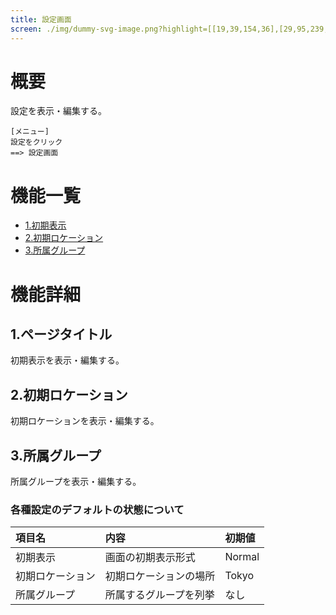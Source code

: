 ```yaml
---
title: 設定画面
screen: ./img/dummy-svg-image.png?highlight=[[19,39,154,36],[29,95,239,45],[29,141,239,48],[29,191,238,44],[29,236,238,86],[294,94,410,339]]
---
```


# 概要

設定を表示・編集する。

```uiflows
[メニュー]
設定をクリック
==> 設定画面
```

# 機能一覧

-   [1.初期表示](#1.初期表示)
-   [2.初期ロケーション](#2.初期ロケーションå)
-   [3.所属グループ](#3.所属グループ)

# 機能詳細

## 1.ページタイトル

初期表示を表示・編集する。

## 2.初期ロケーション

初期ロケーションを表示・編集する。

## 3.所属グループ

所属グループを表示・編集する。

### 各種設定のデフォルトの状態について

| 項目名           | 内容                   | 初期値 |
| :--------------- | :--------------------- | :----- |
| 初期表示         | 画面の初期表示形式     | Normal |
| 初期ロケーション | 初期ロケーションの場所 | Tokyo  |
| 所属グループ     | 所属するグループを列挙 | なし   |
